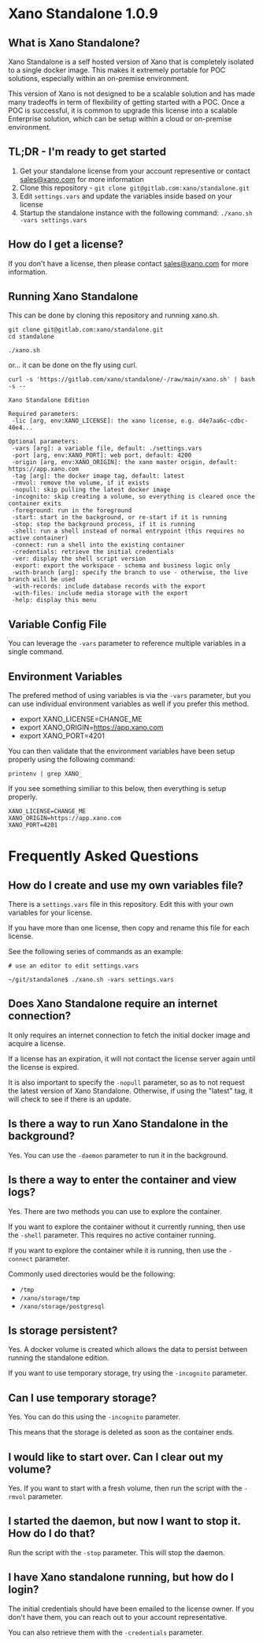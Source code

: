 # Xano Standalone 1.0.9

## What is Xano Standalone?

Xano Standalone is a self hosted version of Xano that is completely isolated to a single docker image. This makes it extremely portable for POC solutions, especially within an on-premise environment.

This version of Xano is not designed to be a scalable solution and has made many tradeoffs in term of flexibility of getting started with a POC. Once a POC is successful, it is common to upgrade this license into a scalable Enterprise solution, which can be setup within a cloud or on-premise environment. 

## TL;DR - I'm ready to get started

1. Get your standalone license from your account representive or contact sales@xano.com for more information
2. Clone this repository - `git clone git@gitlab.com:xano/standalone.git`
3. Edit `settings.vars` and update the variables inside based on your license
4. Startup the standalone instance with the following command: `./xano.sh -vars settings.vars`

## How do I get a license?

If you don't have a license, then please contact sales@xano.com for more information.

## Running Xano Standalone

This can be done by cloning this repository and running xano.sh.

```shell
git clone git@gitlab.com:xano/standalone.git
cd standalone

./xano.sh
```


or... it can be done on the fly using curl.

```shell
curl -s 'https://gitlab.com/xano/standalone/-/raw/main/xano.sh' | bash -s --
```

```
Xano Standalone Edition

Required parameters:
 -lic [arg, env:XANO_LICENSE]: the xano license, e.g. d4e7aa6c-cdbc-40e4...

Optional parameters:
 -vars [arg]: a variable file, default: ./settings.vars
 -port [arg, env:XANO_PORT]: web port, default: 4200
 -origin [arg, env:XANO_ORIGIN]: the xano master origin, default: https://app.xano.com
 -tag [arg]: the docker image tag, default: latest
 -rmvol: remove the volume, if it exists
 -nopull: skip pulling the latest docker image
 -incognito: skip creating a volume, so everything is cleared once the container exits
 -foreground: run in the foreground
 -start: start in the background, or re-start if it is running
 -stop: stop the background process, if it is running
 -shell: run a shell instead of normal entrypoint (this requires no active container)
 -connect: run a shell into the existing container
 -credentials: retrieve the initial credentials
 -ver: display the shell script version
 -export: export the workspace - schema and business logic only
 -with-branch [arg]: specify the branch to use - otherwise, the live branch will be used
 -with-records: include database records with the export
 -with-files: include media storage with the export
 -help: display this menu
```

## Variable Config File

You can leverage the `-vars` parameter to reference multiple variables in a single command.

## Environment Variables

The prefered method of using variables is via the `-vars` parameter, but you can use individual environment variables as well if you prefer this method.

- export XANO_LICENSE=CHANGE_ME
- export XANO_ORIGIN=https://app.xano.com
- export XANO_PORT=4201

You can then validate that the environment variables have been setup properly using the following command:

```shell
printenv | grep XANO_
```
If you see something similiar to this below, then everything is setup properly.
```shell
XANO_LICENSE=CHANGE_ME
XANO_ORIGIN=https://app.xano.com
XANO_PORT=4201
```

# Frequently Asked Questions

## How do I create and use my own variables file?

There is a `settings.vars` file in this repository. Edit this with your own variables for your license.

If you have more than one license, then copy and rename this file for each license.

See the following series of commands as an example:

```shell
# use an editor to edit settings.vars

~/git/standalone$ ./xano.sh -vars settings.vars
```

## Does Xano Standalone require an internet connection?

It only requires an internet connection to fetch the initial docker image and acquire a license.

If a license has an expiration, it will not contact the license server again until the license is expired.

It is also important to specify the `-nopull` parameter, so as to not request the latest version of Xano Standalone. Otherwise, if using the "latest" tag, it will check to see if there is an update.

## Is there a way to run Xano Standalone in the background?

Yes. You can use the `-daemon` parameter to run it in the background.

## Is there a way to enter the container and view logs?

Yes. There are two methods you can use to explore the container.

If you want to explore the container without it currently running, then use the `-shell` parameter. This requires no active container running.

If you want to explore the container while it is running, then use the `-connect` parameter.

Commonly used directories would be the following:
  - `/tmp`
  - `/xano/storage/tmp`
  - `/xano/storage/postgresql`

## Is storage persistent?

Yes. A docker volume is created which allows the data to persist between running the standalone edition. 

If you want to use temporary storage, try using the `-incognito` parameter.

## Can I use temporary storage?

Yes. You can do this using the `-incognito` parameter.

This means that the storage is deleted as soon as the container ends.

## I would like to start over. Can I clear out my volume?

Yes. If you want to start with a fresh volume, then run the script with the `-rmvol` parameter.

## I started the daemon, but now I want to stop it. How do I do that?

Run the script with the `-stop` parameter. This will stop the daemon.

## I have Xano standalone running, but how do I login?

The initial credentials should have been emailed to the license owner. If you don't have them, you can reach out to your account representative.

You can also retrieve them with the `-credentials` parameter.

